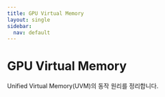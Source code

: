 ```yaml
---
title: GPU Virtual Memory
layout: single
sidebar:
  nav: default
---
```


# GPU Virtual Memory

Unified Virtual Memory(UVM)의 동작 원리를 정리합니다.

